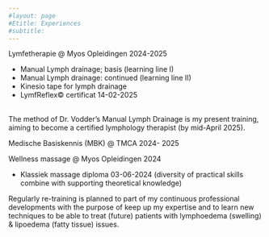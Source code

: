 ```yaml
---
#layout: page
#Etitle: Experiences 
#subtitle: 
---
```



Lymfetherapie @ Myos Opleidingen 2024-2025
+ Manual Lymph drainage; basis (learning line I) 
+ Manual Lymph drainage: continued (learning line II)
+ Kinesio tape for lymph drainage
+ LymfReflex© certificat 14-02-2025
<br>
  The method of Dr. Vodder’s Manual Lymph Drainage is my present training, aiming to become a certified lymphology therapist (by mid-April 2025). 
<br>

Medische Basiskennis (MBK) @ TMCA 2024- 2025
<br>

Wellness massage @ Myos Opleidingen 2024
+ Klassiek massage diploma 03-06-2024 
  (diversity of practical skills combine with supporting theoretical knowledge)


Regularly re-training is planned to part of my continuous professional developments with the purpose of keep up my expertise and to learn new techniques to be able to treat (future) patients with lymphoedema (swelling) & lipoedema (fatty tissue) issues. 

